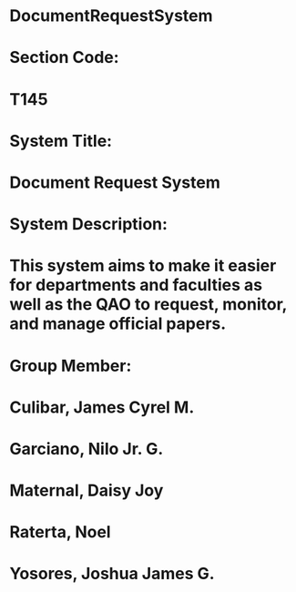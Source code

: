 # DocumentRequestSystem

# Section Code:
# T145

# System Title:
# Document Request System

# System Description:
# This system aims to make it easier for departments and faculties as well as the QAO to request, monitor, and manage official papers. 

# Group Member:
# Culibar, James Cyrel M.
# Garciano, Nilo Jr. G.
# Maternal, Daisy Joy
# Raterta, Noel
# Yosores, Joshua James G.
